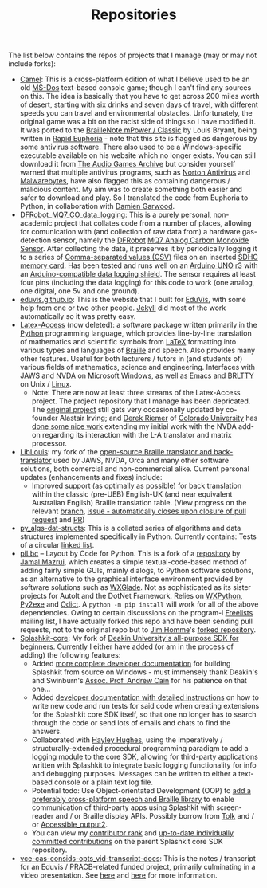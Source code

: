﻿---
layout: page
title: Repositories
description: "My software projects and package repositories (or repos)"
permalink: /repos/
---

The list below contains the repos of projects that I manage (may or may not include forks):
* [Camel](https://github.com/njsch/camel/): This is a cross-platform edition of what I believe used to be an old [MS-Dos](https://kb.iu.edu/d/aguh) text-based console game; though I can't find any sources on this.  The idea is basically that you have to get across 200 miles worth of desert, starting with six drinks and seven days of travel, with different speeds you can travel and environmental obstacles.  Unfortunately, the original game was a bit on the racist side of things so I have modified it.  It was ported to the [BrailleNote mPower / Classic](http://support.humanware.com/en-usa/support/other_products/braillenote) by Louis Bryant, being written in [Rapid Euphoria](https://www.rapideuphoria.com/) - note that this site is flagged as dangerous by some antivirus software.  There also used to be a Windows-specific executable available on his website which no longer exists.  You can still download it from [The Audio Games Archive](https://www.agarchive.net/pages/devs/braillesoft.html) but consider yourself warned that multiple antivirus programs, such as [Norton Antivirus](https://au.norton.com/) and [Malwarebytes](https://www.malwarebytes.com/), have also flagged this as containing dangerous / malicious content.  My aim was to create something both easier and safer to download and play.  So I translated the code from Euphoria to Python, in collaboration with [Damien Garwood](https://github.com/day-gar/).
* [DFRobot_MQ7_CO_data_logging](https://github.com/njsch/DFRobot_MQ7_CO_data_logging): This is a purely personal, non-academic project that collates code from a number of places, allowing for comunication with (and collection of raw data from) a hardware gas-detection sensor, namely the [DFRobot](https://www.dfrobot.com/) [MQ7 Analog Carbon Monoxide Sensor](https://core-electronics.com.au/analog-carbon-monoxide-sensor-mq7.html).  After collecting the data, it preserves it by periodically logging it to a series of [Comma-separated values (CSV)](https://www.csvreader.com/csv_format.php) files on an inserted [SDHC memory card](https://kb.sandisk.com/app/answers/detail/a_id/2520/~/sd%2Fsdhc%2Fsdxc-specifications-and-compatibility).  Has been tested and runs well on an [Arduino UNO](https://www.arduino.cc/en/Guide/ArduinoUno) [r3](https://store.arduino.cc/usa/arduino-uno-rev3) with an [Arduino-compatible data logging shield](https://www.jaycar.com.au/arduino-compatible-data-logging-shield/p/XC4536).  The sensor requires at least four pins (including the data logging) for this code to work (one analog, one digital, one 5v and one ground).
* [eduvis.github.io](https://github.com/eduvis/eduvis.github.io/): This is the website that I built for [EduVis](http://eduvis.com.au/), with some help from one or two other people.  [Jekyll](https://jekyllrb.com/) did most of the work automatically so it was pretty easy.
* [Latex-Access](https://github.com/njsch/latex-access) (now deleted): a software package written primarily in the [Python](https://www.python.org) programming language, which provides line-by-line translation of mathematics and scientific symbols from [LaTeX](https://www.latex-project.org/) formatting into various types and languages of [Braille](https://en.wikipedia.org/wiki/Braille) and speech.  Also provides many other features.  Useful for both lecturers / tutors in (and students of) various fields of mathematics, science and engineering.  Interfaces with [JAWS](https://www.freedomscientific.com/products/software/jaws/) and [NVDA](https://www.nvaccess.org/) on [Microsoft](https://www.microsoft.com/) [Windows](https://www.microsoft.com/windows/), as well as [Emacs](https://www.gnu.org/software/emacs/) and [BRLTTY](http://mielke.cc/brltty/) on Unix / [Linux](https://www.linuxfoundation.org/).
  * Note: There are now at least three streams of the Latex-Access project.  The project repository that I manage has been depricated.  The [original project](http://latex-access.sourceforge.net) still gets very occasionally updated by co-founder Alastair Irving; and [Derek Riemer](https://derekriemer.com/) of [Colorado University](https://www.colorado.edu/) has [done some nice work](https://github.com/derekriemer/latex-access-matrix) extending my initial work with the NVDA add-on regarding its interaction with the L-A translator and matrix processor.
* [LibLouis](https://github.com/njsch/liblouis/): my fork of the [open-source Braille translator and back-translator](http://liblouis.org/) used by JAWS, NVDA, Orca and many other software solutions, both comercial and non-commercial alike.  Current personal updates (enhancements and fixes) include:
  - Improved support (as optimally as possible) for back translation within the classic (pre-UEB) English-UK (and near equivalent Australian English) Braille translation table. (View progress on the relevant [branch](https://github.com/njsch/liblouis/tree/njsch_issue_972), [issue - automatically closes upon closure of pull request](https://github.com/liblouis/liblouis/issues/972) and [PR](https://github.com/liblouis/liblouis/pull/1017))
* [py_algs-dat-structs](https://github.com/njsch/py_algs-dat-structs/): This is a collated series of algorithms and data structures implemented specifically in Python.  Currently contains: Tests of a circular [linked list](https://realpython.com/linked-lists-python/).
* [piLbc](https://github.com/njsch/pyLbc/) &ndash; Layout by Code for Python.  This is a fork of a [repository](https://github.com/jamalmazrui/pyLbc/) by [Jamal Mazrui](http://www.empowermentzone.com/), which creates a simple textual-code-based method of adding fairly simple GUIs, mainly dialogs, to Python software solutions, as an alternative to the graphical interface environment provided by software solutions such as [WXGlade](http://wxglade.sourceforge.net/).  Not as sophisticated as its sister projects for AutoIt and the DotNet Framework.  Relies on [WXPython](https://wxpython.org/), [Py2exe](http://py2exe.org/) and [Odict](https://pypi.org/project/odict/).  A ```python -m pip install``` will work for all of the above dependencies.  Owing to certain discussions on the program-l [Freelists](https://www.freelists.org/) mailing list, I have actually forked this repo and have been sending pull requests, not to the original repo but to [Jim Homme](https://www.jimhomme.com/)'s [forked repository](https://github.com/jhomme/pyLbc).
* [Splashkit-core](https://github.com/njsch/splashkit-core): My fork of [Deakin University's all-purpose SDK for beginners](https://www.splashkit.io/).  Currently I either have added (or am in the process of adding) the following features:
  - Added [more complete developer documentation](https://github.com/splashkit/splashkit-core/pull/121) for building Splashkit from source on Windows - must immensely thank Deakin's and Swinburn's [Assoc. Prof. Andrew Cain](https://www.deakin.edu.au/about-deakin/people/andrew-cain) for his patience on that one...
  - Added [developer documentation with detailed instructions](https://github.com/splashkit/splashkit-core/pull/137) on how to write new code and run tests for said code when creating extensions for the Splashkit core SDK itself, so that one no longer has to search through the code or send lots of emails and chats to find the answers.
  - Collaborated with [Hayley Hughes](https://blog.foxes.systems/about/), using the imperatively / structurally-extended procedural programming paradigm to add a [logging module](https://github.com/njsch/splashkit-core/tree/logging) to the core SDK, allowing for third-party applications written with Splashkit to integrate basic logging functionality for info and debugging purposes.  Messages can be written to either a text-based console or a plain text log file.
  - Potential todo: Use Object-orientated Development (OOP) to [add a preferably cross-platform speech and Braille library](https://github.com/splashkit/splashkit-core/issues/113) to enable communication of third-party apps using Splashkit with screen-reader and / or Braille display APIs.  Possibly borrow from [Tolk](https://github.com/dkager/tolk) and / or [Accessible_output2](https://github.com/ctoth/accessible_output2).
  - You can view my [contributor rank](https://github.com/splashkit/splashkit-core/graphs/contributors) and [up-to-date individually committed contributions](https://github.com/splashkit/splashkit-core/commits?author=njsch) on the parent Splashkit core SDK repository.
* [vce-cas-consids-opts_vid-transcript-docs](https://github.com/eduvis/vce-cas-consids-opts_vid-transcript-docs/): This is the notes / transcript for an Eduvis / PRACB-related funded project, primarily culminating in a video presentation.  See [here](https://njsch.github.io/eduvis) and [here](https://eduvis.com.au/projects) for more information.